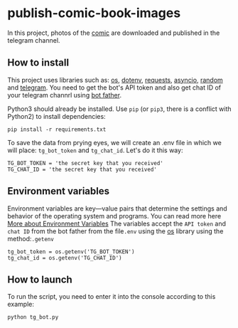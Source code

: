 # publish-comic-book-images
In this project, photos of the [comic](https://xkcd.com/info.0.json) are downloaded and published in the telegram channel.
## How to install 
This project uses libraries such as: [os](https://docs.python.org/3/library/os.html), [dotenv](https://betterdatascience-page.pages.dev/python-dotenv/), [requests](https://python-scripts.com/requests?ysclid=lyr2i4f3us982315000), [asyncio](https://docs.python.org/3/library/asyncio.html), [random](https://docs.python.org/3/library/random.html) and [telegram](https://core.telegram.org/bots/api#available-methods).
You need to get the bot's API token and also get chat ID of your telegram channrl  using [bot father](https://core.telegram.org/bots/tutorial).

Python3 should already be installed. Use `pip` (or `pip3`, there is a conflict with Python2) to install dependencies:
```
pip install -r requirements.txt
```
To save the data from prying eyes, we will create an .env file in which we will place: `tg_bot_token` and `tg_chat_id`. Let's do it this way:
```
TG_BOT_TOKEN = 'the secret key that you received'
TG_CHAT_ID = 'the secret key that you received'
```
## Environment variables
Environment variables are key—value pairs that determine the settings and behavior of the operating system and programs. You can read more here [More about Environment Variables](https://habr.com/ru/companies/gnivc/articles/792082/)
The variables accept the `API token` and `chat ID` from the bot father from the file`.env` using the [os](https://docs.python.org/3/library/os.html) library using the method:`.getenv`
```
tg_bot_token = os.getenv('TG_BOT_TOKEN')
tg_chat_id = os.getenv('TG_CHAT_ID')
```
## How to launch
To run the script, you need to enter it into the console according to this example:
```
python tg_bot.py
```
